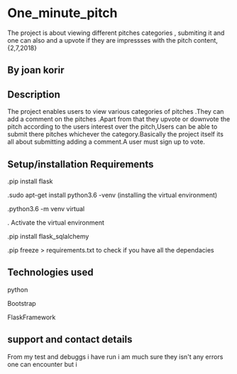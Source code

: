 # One_minute_pitch

The project is about viewing different pitches categories , submiting it and one can also and a upvote if they are impressses with the pitch content, {2,7,2018}

## By joan korir

## Description
The project enables users to view various categories of pitches .They can add a comment on the pitches .Apart from that they upvote or downvote the pitch according to the users interest over the pitch,Users can be able to submit there pitches whichever the category.Basically the project itself its all about submitting adding a comment.A user must sign up to vote.

## Setup/installation Requirements
.pip install flask

.sudo apt-get install python3.6 -venv (installing the virtual environment)

.python3.6 -m venv virtual

. Activate the virtual environment

.pip install flask_sqlalchemy

.pip freeze > requirements.txt to check if you have all the dependacies

## Technologies used
   python

   Bootstrap

   FlaskFramework

## support and contact details

From my test and debuggs i have run i am much sure they isn't any errors one can encounter but i
